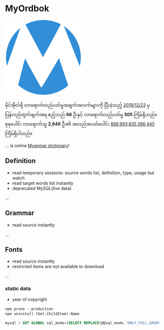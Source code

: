 # MyOrdbok

[![MyOrdbok][logo]](https://www.myordbok.com)

မိုင်အိုလ်ဗို့ လာရောက်လည်ပတ်မှုအချက်အလက်များကို ပြီးခဲ့သည့် [2019/12/23][home] မှ ပြန်လည်တွက်ချက်အရ ဧည့်သည် **68** ဦးနှင့် လာရောက်လည်ပတ်မှု **505** ကြိမ်ရှိသည်။ စုစုပေါင်း လာရောက်သူ **2,640** ဦး၏ အလည်အပတ်ပေါင်း [889,993,835,396,445][about] ကြိမ်ရှိပါသည်။

... is online [Myanmar dictionary][home]!



## Definition

- read temporary sessions: source words list, definition, type, usage but watch
- read target words list instantly
- deprecated MySQL(live data)

...

## Grammar

- read source instantly

...

## Fonts

- read source instantly
- restricted items are not available to download

...

### static data

- year of copyright

```shell
npm prune --production
npm uninstall (Get-ChildItem).Name
```

```sql
mysql > SET GLOBAL sql_mode=(SELECT REPLACE(@@sql_mode,'ONLY_FULL_GROUP_BY',''));
```

[home]: //www.myordbok.com
[grammar]: //www.myordbok.com/grammar
[fonts]: //www.myordbok.com/myanmar-fonts
[about]: //www.myordbok.com/about
[logo]: /assets/img/MyOrdbok.png "MyOrdbok"
